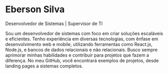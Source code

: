 # Eberson Silva 

Desenvolvedor de Sistemas | Supervisor de TI

Sou um desenvolvedor de sistemas com foco em criar soluções escaláveis e eficientes. Tenho experiência em diversas tecnologias, com ênfase em desenvolvimento web e mobile, utilizando ferramentas como React.js, Node.js, e bancos de dados relacionais e não relacionais. 
Busco sempre aprimorar minhas habilidades e contribuir para projetos que fazem a diferença. No meu GitHub, você encontrará exemplos de projetos, desde landing pages a sistemas completos.





